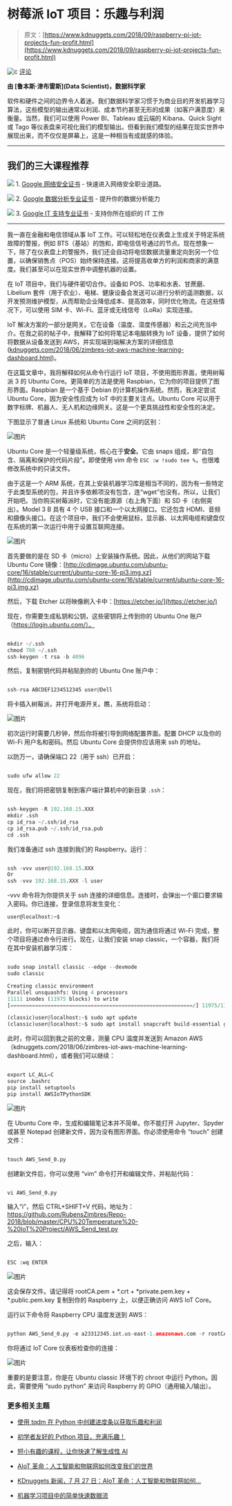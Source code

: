 # 树莓派 IoT 项目：乐趣与利润

> 原文：[https://www.kdnuggets.com/2018/09/raspberry-pi-iot-projects-fun-profit.html](https://www.kdnuggets.com/2018/09/raspberry-pi-iot-projects-fun-profit.html)

![c](../Images/3d9c022da2d331bb56691a9617b91b90.png) [评论](/2018/09/raspberry-pi-iot-projects-fun-profit.html?page=2#comments)

**由 [鲁本斯·津布雷斯](Data Scientist)，数据科学家**

软件和硬件之间的边界令人着迷。我们数据科学家习惯于为商业目的开发机器学习算法，这些模型的输出通常以利润、成本节约甚至无形的成果（如客户满意度）来衡量。当然，我们可以使用 Power BI、Tableau 或云端的 Kibana、Quick Sight 或 Tago 等仪表盘来可视化我们的模型输出。但看到我们模型的结果在现实世界中展现出来，而不仅仅是屏幕上，这是一种相当有成就感的体验。

* * *

## 我们的三大课程推荐

![](../Images/0244c01ba9267c002ef39d4907e0b8fb.png) 1\. [Google 网络安全证书](https://www.kdnuggets.com/google-cybersecurity) - 快速进入网络安全职业道路。

![](../Images/e225c49c3c91745821c8c0368bf04711.png) 2\. [Google 数据分析专业证书](https://www.kdnuggets.com/google-data-analytics) - 提升你的数据分析能力

![](../Images/0244c01ba9267c002ef39d4907e0b8fb.png) 3\. [Google IT 支持专业证书](https://www.kdnuggets.com/google-itsupport) - 支持你所在组织的 IT 工作

* * *

我一直在金融和电信领域从事 IoT 工作。可以轻松地在仪表盘上生成关于特定系统故障的警报，例如 BTS（基站）的饱和，即电信信号通过的节点。现在想象一下，除了在仪表盘上的警报外，我们还会自动将电信数据流量重定向到另一个位置，以确保销售点（POS）始终保持连接。这将提高收单方的利润和商家的满意度。我们甚至可以在现实世界中调整机器的设置。

在 IoT 项目中，我们与硬件密切合作。设备如 POS、功率和水表、甘蔗磨、Libelium 套件（用于农业）、电梯、健康设备会发送可以进行分析的遥测数据，以开发预测维护模型，从而帮助企业降低成本、提高效率，同时优化物流。在这些情况下，可以使用 SIM 卡、Wi-Fi、蓝牙或无线信号（LoRa）实现连接。

IoT 解决方案的一部分是网关。它在设备（温度、湿度传感器）和云之间充当中介。在我之前的帖子中，我解释了如何将笔记本电脑转换为 IoT 设备，提供了如何将数据从设备发送到 AWS，并实现端到端解决方案的详细信息 ([kdnuggets.com/2018/06/zimbres-iot-aws-machine-learning-dashboard.html](/2018/06/zimbres-iot-aws-machine-learning-dashboard.html))。

在这篇文章中，我将解释如何从命令行运行 IoT 项目，不使用图形界面，使用树莓派 3 的 Ubuntu Core。更简单的方法是使用 Raspbian，它为你的项目提供了图形界面。Raspbian 是一个基于 Debian 的计算机操作系统。然而，我决定尝试 Ubuntu Core，因为安全性应成为 IoT 中的主要关注点。Ubuntu Core 可以用于数字标牌、机器人、无人机和边缘网关。这是一个更具挑战性和安全性的决定。

下图显示了普通 Linux 系统和 Ubuntu Core 之间的区别：

![图片](../Images/a5e7f3adc3484ae89e68266b09368abe.png)

Ubuntu Core 是一个轻量级系统，核心在于**安全**。它由 snaps 组成，即“自包含、隔离和保护的代码片段”。即使使用 vim 命令 `ESC :w !sudo tee %`，也很难修改系统中的只读文件。

由于这是一个 ARM 系统，在其上安装机器学习库是相当不同的，因为有一些特定于此类型系统的包，并且许多依赖项没有包含，连“wget”也没有。所以，让我们开始吧。当你购买树莓派时，它没有能源源（右上角下面）和 SD 卡（右侧突出）。Model 3 B 具有 4 个 USB 接口和一个以太网接口。它还包含 HDMI、音频和摄像头接口。在这个项目中，我们不会使用鼠标，显示器、以太网电缆和键盘仅在系统的第一次运行中用于设置互联网连接。

![图片](../Images/f27e7c1f698f424d0ea244fcd8ec074f.png)

首先要做的是在 SD 卡（micro）上安装操作系统。因此，从他们的网站下载 Ubuntu Core 镜像：[http://cdimage.ubuntu.com/ubuntu-core/16/stable/current/ubuntu-core-16-pi3.img.xz](http://cdimage.ubuntu.com/ubuntu-core/16/stable/current/ubuntu-core-16-pi3.img.xz)

然后，下载 Etcher 以将映像刷入卡中：[https://etcher.io/](https://etcher.io/)

现在，你需要生成私钥和公钥，这些密钥将上传到你的 Ubuntu One 账户（https://login.ubuntu.com/）。

```py

mkdir ~/.ssh
chmod 700 ~/.ssh
ssh-keygen -t rsa -b 4096

```

然后，复制密钥代码并粘贴到你的 Ubuntu One 账户中：

```py

ssh-rsa ABCDEF1234512345 user@Dell

```

将卡插入树莓派，并打开电源开关。瞧，系统将启动：

![图片](../Images/ffa8de6308b05378de320279508b99ee.png)

初次运行时需要几秒钟，然后你将被引导到网络配置界面。配置 DHCP 以及你的 Wi-Fi 用户名和密码。然后 Ubuntu Core 会提供你应该用来 ssh 的地址。

以防万一，请确保端口 22（用于 ssh）已开启：

```py

sudo ufw allow 22

```

现在，我们将把密钥复制到客户端计算机中的新目录 `.ssh`：

```py

ssh-keygen -R 192.168.15.XXX
mkdir .ssh
cp id_rsa ~/.ssh/id_rsa
cp id_rsa.pub ~/.ssh/id_rsa.pub
cd .ssh

```

我们准备通过 ssh 连接到我们的 Raspberry。运行：

```py

ssh -vvv user@192.168.15.XXX 
Or
ssh -vvv 192.168.15.XXX -l user

```

-vvv 命令将为你提供关于 ssh 连接的详细信息。连接时，会弹出一个窗口要求输入密码。你已连接，登录信息将发生变化：

`user@localhost:~$`

此时，你可以断开显示器、键盘和以太网电缆，因为通信将通过 Wi-Fi 完成，整个项目将通过命令行进行。现在，让我们安装 snap classic，一个容器，我们将在其中安装机器学习库：

```py

sudo snap install classic --edge --devmode
sudo classic

Creating classic environment
Parallel unsquashfs: Using 4 processors
11111 inodes (11975 blocks) to write
[===========================================================/] 11975/11975 100%

(classic)user@localhost:~$ sudo apt update
(classic)user@localhost:~$ sudo apt install snapcraft build-essential git

```

此时，你可以回到我之前的文章，测量 CPU 温度并发送到 Amazon AWS（kdnuggets.com/2018/06/zimbres-iot-aws-machine-learning-dashboard.html），或者我们可以继续：

```py

export LC_ALL=C
source .bashrc
pip install setuptools
pip install AWSIoTPythonSDK

```

![图片](../Images/a08a59dea7e2e98d470f4cf1e7105b59.png)

在 Ubuntu Core 中，生成和编辑笔记本并不简单。你不能打开 Jupyter、Spyder 或甚至 Notepad 创建新文件，因为没有图形界面。你必须使用命令 “touch” 创建文件：

```py

touch AWS_Send_0.py

```

创建新文件后，你可以使用 “vim” 命令打开和编辑文件，并粘贴代码：

```py

vi AWS_Send_0.py

```

输入“i”，然后 CTRL+SHIFT+V 代码，地址为： https://github.com/RubensZimbres/Repo-2018/blob/master/CPU%20Temperature%20-%20IoT%20Project/AWS_Send_test.py

之后，输入：

```py

ESC :wq ENTER

```

![图片](../Images/d61fc85b7395624fe3013c0417487225.png)

这会保存文件。请记得将 rootCA.pem + *.crt + *private.pem.key + *.public.pem.key 复制到你的 Raspberry 上，以便正确访问 AWS IoT Core。

运行以下命令将 Raspberry CPU 温度发送到 AWS：

```py

python AWS_Send_0.py -e a23312345.iot.us-east-1.amazonaws.com -r rootCA.pem -c 123412345-certificate.pem.crt -k 12345-private.pem.key -id arn:aws:iot:us-east-1:1123112345:thing/CPUDevice -t 'Topic'

```

你将通过 IoT Core 仪表板检查你的连接：

![图片](../Images/3315e307f68baac8f4eaef3f30b8d64c.png)

重要的是要注意，你是在 Ubuntu classic 环境下的 chroot 中运行 Python。因此，需要使用 “sudo python” 来访问 Raspberry 的 GPIO（通用输入/输出）。

### 更多相关主题

+   [使用 tqdm 在 Python 中创建进度条以获取乐趣和利润](https://www.kdnuggets.com/2022/09/progress-bars-python-tqdm-fun-profit.html)

+   [初学者友好的 Python 项目，充满乐趣！](https://www.kdnuggets.com/2022/10/beginner-friendly-python-projects-fun.html)

+   [短小有趣的课程，让你快速了解生成性 AI](https://www.kdnuggets.com/short-and-fun-courses-to-get-you-up-to-speed-about-generative-ai)

+   [AIoT 革命：人工智能和物联网如何改变我们的世界](https://www.kdnuggets.com/2022/07/aiot-revolution-ai-iot-transforming-world.html)

+   [KDnuggets 新闻，7 月 27 日：AIoT 革命：人工智能和物联网如何…](https://www.kdnuggets.com/2022/n30.html)

+   [机器学习项目中的简单快速数据流](https://www.kdnuggets.com/2022/11/simple-fast-data-streaming-machine-learning-projects.html)
